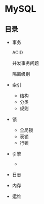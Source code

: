 # MySQL

## 目录

- 事务

  ACID

  并发事务问题

  隔离级别

- 索引

  - 结构
  - 分类
  - 规则

- 锁

  - 全局锁
  - 表锁
  - 行锁

- 引擎

  - 

- 日志

- 内存

- 运维
